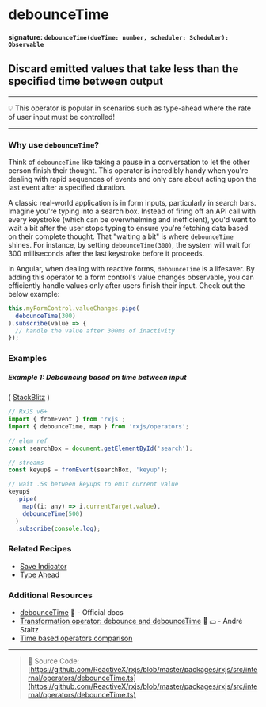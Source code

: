 # debounceTime

#### signature: `debounceTime(dueTime: number, scheduler: Scheduler): Observable`

## Discard emitted values that take less than the specified time between output

---

💡 This operator is popular in scenarios such as type-ahead where the rate of
user input must be controlled!

---

### Why use `debounceTime`?

Think of `debounceTime` like taking a pause in a conversation to let the other person finish their thought. This operator is incredibly handy when you're dealing with rapid sequences of events and only care about acting upon the last event after a specified duration.

A classic real-world application is in form inputs, particularly in search bars. Imagine you're typing into a search box. Instead of firing off an API call with every keystroke (which can be overwhelming and inefficient), you'd want to wait a bit after the user stops typing to ensure you're fetching data based on their complete thought. That "waiting a bit" is where `debounceTime` shines. For instance, by setting `debounceTime(300)`, the system will wait for 300 milliseconds after the last keystroke before it proceeds.

In Angular, when dealing with reactive forms, `debounceTime` is a lifesaver. By adding this operator to a form control's value changes observable, you can efficiently handle values only after users finish their input. Check out the below example:
```typescript
this.myFormControl.valueChanges.pipe(
  debounceTime(300)
).subscribe(value => {
  // handle the value after 300ms of inactivity
});
```




### Examples

##### Example 1: Debouncing based on time between input

(
[StackBlitz](https://stackblitz.com/edit/typescript-adheqt?file=index.ts&devtoolsheight=50)
)

```js
// RxJS v6+
import { fromEvent } from 'rxjs';
import { debounceTime, map } from 'rxjs/operators';

// elem ref
const searchBox = document.getElementById('search');

// streams
const keyup$ = fromEvent(searchBox, 'keyup');

// wait .5s between keyups to emit current value
keyup$
  .pipe(
    map((i: any) => i.currentTarget.value),
    debounceTime(500)
  )
  .subscribe(console.log);
```

### Related Recipes

- [Save Indicator](../../recipes/save-indicator.md)
- [Type Ahead](../../recipes/type-ahead.md)

### Additional Resources

- [debounceTime](https://rxjs.dev/api/operators/debounceTime) 📰 - Official docs
- [Transformation operator: debounce and debounceTime](https://egghead.io/lessons/rxjs-transformation-operators-debounce-and-debouncetime?course=rxjs-beyond-the-basics-operators-in-depth)
  🎥 💵 - André Staltz
- [Time based operators comparison](../../concepts/time-based-operators-comparison.md)

---

> 📁 Source Code:
> [https://github.com/ReactiveX/rxjs/blob/master/packages/rxjs/src/internal/operators/debounceTime.ts](https://github.com/ReactiveX/rxjs/blob/master/packages/rxjs/src/internal/operators/debounceTime.ts)
